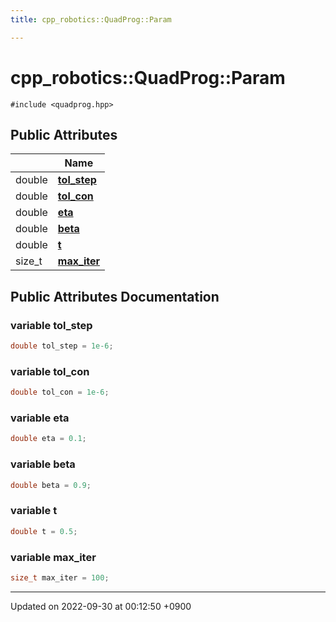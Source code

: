 ```yaml
---
title: cpp_robotics::QuadProg::Param

---
```


# cpp_robotics::QuadProg::Param






`#include <quadprog.hpp>`

## Public Attributes

|                | Name           |
| -------------- | -------------- |
| double | **[tol_step](/cpp_robotics/doxybook/Classes/structcpp__robotics_1_1QuadProg_1_1Param/#variable-tol-step)**  |
| double | **[tol_con](/cpp_robotics/doxybook/Classes/structcpp__robotics_1_1QuadProg_1_1Param/#variable-tol-con)**  |
| double | **[eta](/cpp_robotics/doxybook/Classes/structcpp__robotics_1_1QuadProg_1_1Param/#variable-eta)**  |
| double | **[beta](/cpp_robotics/doxybook/Classes/structcpp__robotics_1_1QuadProg_1_1Param/#variable-beta)**  |
| double | **[t](/cpp_robotics/doxybook/Classes/structcpp__robotics_1_1QuadProg_1_1Param/#variable-t)**  |
| size_t | **[max_iter](/cpp_robotics/doxybook/Classes/structcpp__robotics_1_1QuadProg_1_1Param/#variable-max-iter)**  |

## Public Attributes Documentation

### variable tol_step

```cpp
double tol_step = 1e-6;
```


### variable tol_con

```cpp
double tol_con = 1e-6;
```


### variable eta

```cpp
double eta = 0.1;
```


### variable beta

```cpp
double beta = 0.9;
```


### variable t

```cpp
double t = 0.5;
```


### variable max_iter

```cpp
size_t max_iter = 100;
```


-------------------------------

Updated on 2022-09-30 at 00:12:50 +0900